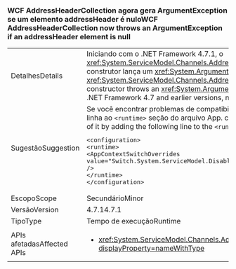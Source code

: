 ### <a name="wcf-addressheadercollection-now-throws-an-argumentexception-if-an-addressheader-element-is-null"></a><span data-ttu-id="7dfde-101">WCF AddressHeaderCollection agora gera ArgumentException se um elemento addressHeader é nulo</span><span class="sxs-lookup"><span data-stu-id="7dfde-101">WCF AddressHeaderCollection now throws an ArgumentException if an addressHeader element is null</span></span>

|   |   |
|---|---|
|<span data-ttu-id="7dfde-102">Detalhes</span><span class="sxs-lookup"><span data-stu-id="7dfde-102">Details</span></span>|<span data-ttu-id="7dfde-103">Iniciando com o .NET Framework 4.7.1, o <xref:System.ServiceModel.Channels.AddressHeaderCollection.%23ctor(System.Collections.Generic.IEnumerable{System.ServiceModel.Channels.AddressHeader})> construtor lança um <xref:System.ArgumentException> se um dos elementos é <code>null</code>.</span><span class="sxs-lookup"><span data-stu-id="7dfde-103">Starting with the .NET Framework 4.7.1, the <xref:System.ServiceModel.Channels.AddressHeaderCollection.%23ctor(System.Collections.Generic.IEnumerable{System.ServiceModel.Channels.AddressHeader})> constructor throws an <xref:System.ArgumentException> if one of the elements is <code>null</code>.</span></span> <span data-ttu-id="7dfde-104">No .NET Framework 4.7 e versões anteriores, nenhuma exceção é lançada.</span><span class="sxs-lookup"><span data-stu-id="7dfde-104">In the .NET Framework 4.7 and earlier versions, no exception is thrown.</span></span>|
|<span data-ttu-id="7dfde-105">Sugestão</span><span class="sxs-lookup"><span data-stu-id="7dfde-105">Suggestion</span></span>|<span data-ttu-id="7dfde-106">Se você encontrar problemas de compatibilidade com essa alteração no .NET Framework 4.7.1 ou uma versão posterior, você pode recusar-adicionando a seguinte linha ao <code>&lt;runtime&gt;</code> seção do arquivo App. config:</span><span class="sxs-lookup"><span data-stu-id="7dfde-106">If you encounter compatibility issues with this change on the .NET Framework 4.7.1 or a later version, you can opt-out of it by adding the following line to the <code>&lt;runtime&gt;</code> section of the app.config file::</span></span><pre><code class="language-xml">&lt;configuration&gt;&#13;&#10;&lt;runtime&gt;&#13;&#10;&lt;AppContextSwitchOverrides value=&quot;Switch.System.ServiceModel.DisableAddressHeaderCollectionValidation=true&quot; /&gt;&#13;&#10;&lt;/runtime&gt;&#13;&#10;&lt;/configuration&gt;&#13;&#10;</code></pre>|
|<span data-ttu-id="7dfde-107">Escopo</span><span class="sxs-lookup"><span data-stu-id="7dfde-107">Scope</span></span>|<span data-ttu-id="7dfde-108">Secundário</span><span class="sxs-lookup"><span data-stu-id="7dfde-108">Minor</span></span>|
|<span data-ttu-id="7dfde-109">Versão</span><span class="sxs-lookup"><span data-stu-id="7dfde-109">Version</span></span>|<span data-ttu-id="7dfde-110">4.7.1</span><span class="sxs-lookup"><span data-stu-id="7dfde-110">4.7.1</span></span>|
|<span data-ttu-id="7dfde-111">Tipo</span><span class="sxs-lookup"><span data-stu-id="7dfde-111">Type</span></span>|<span data-ttu-id="7dfde-112">Tempo de execução</span><span class="sxs-lookup"><span data-stu-id="7dfde-112">Runtime</span></span>|
|<span data-ttu-id="7dfde-113">APIs afetadas</span><span class="sxs-lookup"><span data-stu-id="7dfde-113">Affected APIs</span></span>|<ul><li><xref:System.ServiceModel.Channels.AddressHeaderCollection.%23ctor(System.Collections.Generic.IEnumerable{System.ServiceModel.Channels.AddressHeader})?displayProperty=nameWithType></li></ul>|

